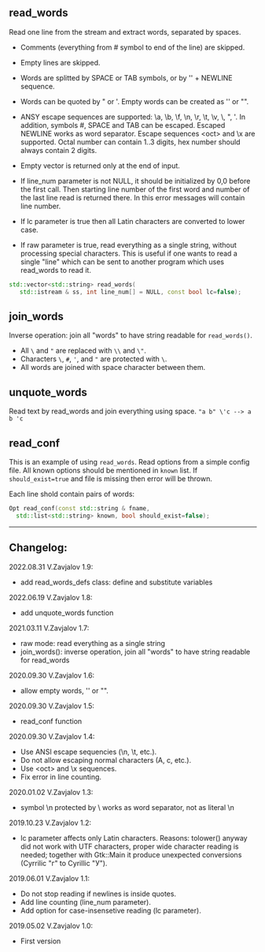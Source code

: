 ## read_words

Read one line from the stream and extract words, separated by spaces.

 - Comments (everything from # symbol to end of the line) are skipped.

 - Empty lines are skipped.

 - Words are splitted by SPACE or TAB symbols, or by '\' + NEWLINE sequence.

 - Words can be quoted by " or '. Empty words can be created as '' or "".

 - ANSY escape sequences are supported: \a, \b, \f, \n, \r, \t, \v,
   \\, \", \'. In addition, symbols #, SPACE and TAB can be escaped.
   Escaped NEWLINE works as word separator.
   Escape sequences \<oct> and \x<hex> are supported. Octal number
   can contain 1..3 digits, hex number should always contain 2 digits.

 - Empty vector is returned only at the end of input.

 - If line_num parameter is not NULL, it should be initialized
   by 0,0 before the first call. Then starting line number of the first
   word and number of the last line read is returned there.
   In this error messages will contain line number.

 - If lc parameter is true then all Latin characters are converted to lower case.

 - If raw parameter is true, read everything as a single string, without
   processing special characters. This is useful if one wants to read
   a single "line" which can be sent to another program which uses read_words
   to read it.

```c++
std::vector<std::string> read_words(
   std::istream & ss, int line_num[] = NULL, const bool lc=false);
```

## join_words

Inverse operation: join all "words" to have string readable for `read_words()`.
- All `\` and `"` are replaced with `\\` and `\"`.
- Characters `\`, `#`, `'`, and `"` are protected with `\`.
- All words are joined with space character between them.

## unquote_words

Read text by read_words and join everything using space.
`"a b" \'c --> a b 'c`

## read_conf

This is an example of using `read_words`.
Read options from a simple config file. All known options should be
mentioned in `known` list. If `should_exist=true` and file is missing
then error will be thrown.

Each line shold contain pairs of words:
 <parameter name> <parameter value>

```c++
Opt read_conf(const std::string & fname,
  std::list<std::string> known, bool should_exist=false);
```

------------
## Changelog:

2022.08.31 V.Zavjalov 1.9:
- add read_words_defs class: define and substitute variables

2022.06.19 V.Zavjalov 1.8:
- add unquote_words function

2021.03.11 V.Zavjalov 1.7:
- raw mode: read everything as a single string
- join_words(): inverse operation, join all "words" to have string readable for read_words

2020.09.30 V.Zavjalov 1.6:
- allow empty words, '' or "".

2020.09.30 V.Zavjalov 1.5:
- read_conf function

2020.09.30 V.Zavjalov 1.4:
- Use ANSI escape sequencies (\n, \t, etc.).
- Do not allow escaping normal characters (A, c, etc.).
- Use \<oct> and \x<hex> sequences.
- Fix error in line counting.

2020.01.02 V.Zavjalov 1.3:
- symbol \n protected by \ works as word separator, not as literal \n

2019.10.23 V.Zavjalov 1.2:
- lc parameter affects only Latin characters.
  Reasons: tolower() anyway did not work with UTF characters,
  proper wide character reading is needed; together with Gtk::Main
  it produce unexpected conversions (Cyrrilic "г" to Cyrillic "У").

2019.06.01 V.Zavjalov 1.1:
- Do not stop reading if newlines is inside quotes.
- Add line counting (line_num parameter).
- Add option for case-insensetive reading (lc parameter).

2019.05.02 V.Zavjalov 1.0:
- First version
